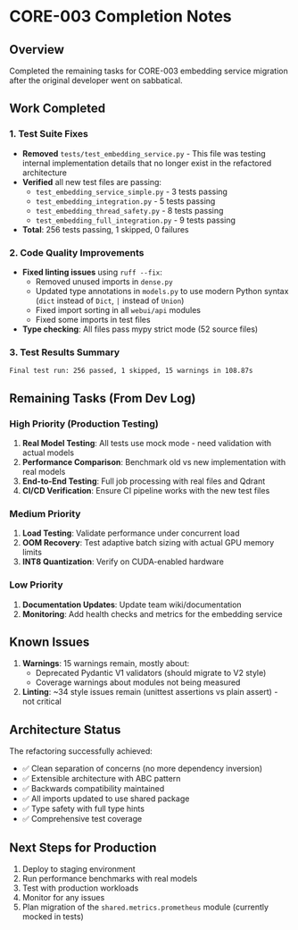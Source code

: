 # CORE-003 Completion Notes

## Overview
Completed the remaining tasks for CORE-003 embedding service migration after the original developer went on sabbatical.

## Work Completed

### 1. Test Suite Fixes
- **Removed** `tests/test_embedding_service.py` - This file was testing internal implementation details that no longer exist in the refactored architecture
- **Verified** all new test files are passing:
  - `test_embedding_service_simple.py` - 3 tests passing
  - `test_embedding_integration.py` - 5 tests passing
  - `test_embedding_thread_safety.py` - 8 tests passing
  - `test_embedding_full_integration.py` - 9 tests passing
- **Total**: 256 tests passing, 1 skipped, 0 failures

### 2. Code Quality Improvements
- **Fixed linting issues** using `ruff --fix`:
  - Removed unused imports in `dense.py`
  - Updated type annotations in `models.py` to use modern Python syntax (`dict` instead of `Dict`, `|` instead of `Union`)
  - Fixed import sorting in all `webui/api` modules
  - Fixed some imports in test files
- **Type checking**: All files pass mypy strict mode (52 source files)

### 3. Test Results Summary
```
Final test run: 256 passed, 1 skipped, 15 warnings in 108.87s
```

## Remaining Tasks (From Dev Log)

### High Priority (Production Testing)
1. **Real Model Testing**: All tests use mock mode - need validation with actual models
2. **Performance Comparison**: Benchmark old vs new implementation with real models
3. **End-to-End Testing**: Full job processing with real files and Qdrant
4. **CI/CD Verification**: Ensure CI pipeline works with the new test files

### Medium Priority
1. **Load Testing**: Validate performance under concurrent load
2. **OOM Recovery**: Test adaptive batch sizing with actual GPU memory limits
3. **INT8 Quantization**: Verify on CUDA-enabled hardware

### Low Priority
1. **Documentation Updates**: Update team wiki/documentation
2. **Monitoring**: Add health checks and metrics for the embedding service

## Known Issues
1. **Warnings**: 15 warnings remain, mostly about:
   - Deprecated Pydantic V1 validators (should migrate to V2 style)
   - Coverage warnings about modules not being measured
2. **Linting**: ~34 style issues remain (unittest assertions vs plain assert) - not critical

## Architecture Status
The refactoring successfully achieved:
- ✅ Clean separation of concerns (no more dependency inversion)
- ✅ Extensible architecture with ABC pattern
- ✅ Backwards compatibility maintained
- ✅ All imports updated to use shared package
- ✅ Type safety with full type hints
- ✅ Comprehensive test coverage

## Next Steps for Production
1. Deploy to staging environment
2. Run performance benchmarks with real models
3. Test with production workloads
4. Monitor for any issues
5. Plan migration of the `shared.metrics.prometheus` module (currently mocked in tests)